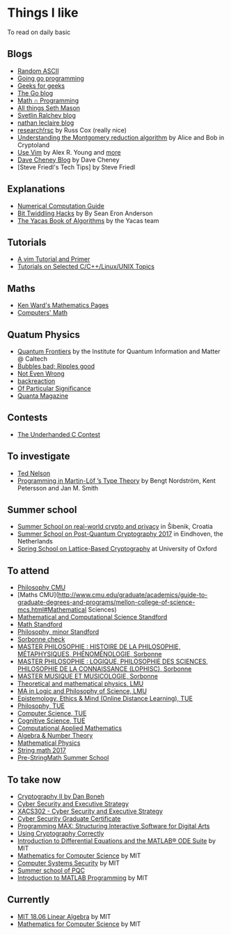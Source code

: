 # Things I like

To read on daily basic

## Blogs

* [Random ASCII](https://randomascii.wordpress.com/)
* [Going go programming](https://www.goinggo.net/)
* [Geeks for geeks](http://www.geeksforgeeks.org/)
* [The Go blog](https://blog.golang.org/)
* [Math ∩ Programming](https://jeremykun.com/2014/12/08/a-motivation-for-quantum-computing/)
* [All things Seth Mason](http://sethmason.com/)
* [Svetlin Ralchev blog](http://blog.ralch.com/tutorial/design-patterns/golang-decorator/)
* [nathan leclaire blog](https://nathanleclaire.com/)
* [research!rsc](https://research.swtch.com/]) by Russ Cox (really nice)
* [Understanding the Montgomery reduction algorithm](https://alicebob.cryptoland.net/understanding-the-montgomery-reduction-algorithm/) by Alice and Bob in Cryptoland
* [Use Vim](https://medium.com/usevim/) by Alex R. Young and [more](https://github.com/alexyoung/usevim/tree/master/_posts)
* [Dave Cheney Blog](https://dave.cheney.net) by Dave Cheney
* [Steve Friedl's Tech Tips] by Steve Friedl

## Explanations
* [Numerical Computation Guide](http://docs.oracle.com/cd/E19957-01/806-3568/)
* [Bit Twiddling Hacks](http://graphics.stanford.edu/~seander/bithacks.html) by By Sean Eron Anderson
* [The Yacas Book of Algorithms](http://yacas.sourceforge.net/Algo.book.pdf) by the Yacas team

## Tutorials
* [A vim Tutorial and Primer](https://danielmiessler.com/study/vim)
* [Tutorials on Selected C/C++/Linux/UNIX Topics](http://www.augustcouncil.com/~tgibson/tutorial/)

## Maths
* [Ken Ward's Mathematics Pages](https://trans4mind.com/personal_development/mathematics/series/sumNaturalNumbers.htm)
* [Computers' Math](http://kias.dyndns.org/comath)

## Quatum Physics
* [Quantum Frontiers](https://quantumfrontiers.com/) by the Institute for Quantum Information and Matter @ Caltech
* [Bubbles bad; Ripples good](https://williewong.wordpress.com/)
* [Not Even Wrong](http://www.math.columbia.edu/~woit/wordpress/)
* [backreaction](http://backreaction.blogspot.com/)
* [Of Particular Significance](https://profmattstrassler.com/)
* [Quanta Magazine](https://www.quantamagazine.org/)

## Contests
* [The Underhanded C Contest](http://underhanded-c.org/_page_id_5.html)

## To investigate

* [Ted Nelson](https://en.wikipedia.org/wiki/Ted_Nelson)
* [Programming in Martin-Löf ’s Type Theory](http://www.cse.chalmers.se/research/group/logic/book/book.pdf) by Bengt Nordström, Kent Petersson and Jan M. Smith

## Summer school
* [Summer School on real-world crypto and privacy](https://summerschool-croatia.cs.ru.nl/2017/) in Šibenik, Croatia
* [Summer School on Post-Quantum Cryptography 2017](https://2017.pqcrypto.org/school/index.html) in Eindhoven, the Netherlands
* [Spring School on Lattice-Based Cryptography](https://www.maths.ox.ac.uk/groups/cryptography/spring-school-lattice-based-cryptography) at University of Oxford

## To attend
* [Philosophy CMU](http://www.cmu.edu/graduate/academics/guide-to-graduate-degrees-and-programs/college-of-humanities-and-social-sciences-handss.html#Philosophy)
* [Maths CMU](http://www.cmu.edu/graduate/academics/guide-to-graduate-degrees-and-programs/mellon-college-of-science-mcs.html#Mathematical Sciences)
* [Mathematical and Computational Science Standford](http://exploredegrees.stanford.edu/schoolofhumanitiesandsciences/mathematicalandcomputationalscience/#courseinventory)
* [Math Standford](http://exploredegrees.stanford.edu/schoolofhumanitiesandsciences/mathematics/#masterstext)
* [Philosophy, minor Standford](http://exploredegrees.stanford.edu/schoolofhumanitiesandsciences/philosophy/#text)
* [Sorbonne check](http://vof.paris-sorbonne.fr/fr/index.html)
* [MASTER PHILOSOPHIE : HISTOIRE DE LA PHILOSOPHIE, MÉTAPHYSIQUES, PHÉNOMÉNOLOGIE, Sorbonne](http://vof.paris-sorbonne.fr/fr/index/master-XB/sciences-humaines-et-sociales-SHS/master-philosophie-histoire-de-la-philosophie-metaphysiques-phenomenologie-program-mphs1-210.html)
* [MASTER PHILOSOPHIE : LOGIQUE, PHILOSOPHIE DES SCIENCES, PHILOSOPHIE DE LA CONNAISSANCE (LOPHISC), Sorbonne](http://vof.paris-sorbonne.fr/fr/index/master-XB/sciences-humaines-et-sociales-SHS/master-philosophie-logique-philosophie-des-sciences-philosophie-de-la-connaissance-lophisc-program-mphs1-213.html)
* [MASTER MUSIQUE ET MUSICOLOGIE, Sorbonne](http://vof.paris-sorbonne.fr/fr/index/master-XB/arts-lettres-langues-ALL/master-musique-et-musicologie-program-mmus1-210.html)
* [Theoretical and mathematical physics, LMU](http://www.theorie.physik.uni-muenchen.de/TMP/)
* [MA in Logic and Philosophy of Science, LMU](http://www.mcmp.philosophie.uni-muenchen.de/students/ma/index.html)
* [Epistemology, Ethics & Mind (Online Distance Learning), TUE](http://www.ed.ac.uk/studying/postgraduate/degrees/index.php?r=site/view&id=844)
* [Philosophy, TUE](http://www.ed.ac.uk/studying/postgraduate/degrees/index.php?r=site/view&id=286)
* [Computer Science, TUE](http://www.ed.ac.uk/studying/postgraduate/degrees/index.php?r=site/view&id=110)
* [Cognitive Science, TUE](http://www.ed.ac.uk/studying/postgraduate/degrees/index.php?r=site/view&id=108)
* [Computational Applied Mathematics](http://www.ed.ac.uk/studying/postgraduate/degrees/index.php?r=site/view&id=935)
* [Algebra & Number Theory](http://www.ed.ac.uk/studying/postgraduate/degrees/index.php?r=site/view&id=509)
* [Mathematical Physics](http://www.ed.ac.uk/studying/postgraduate/degrees/index.php?r=site/view&id=513)
* [String math 2017](https://stringmath2017.desy.de/)
* [Pre-StringMath Summer School](http://grk1670.math.uni-hamburg.de/sms2017/)

## To take now
* [Cryptography II by Dan Boneh](http://online.stanford.edu/course/cryptography-2-2014)
* [Cyber Security and Executive Strategy](http://online.stanford.edu/course/cyber-security-and-executive-strategy)
* [XACS302 - Cyber Security and Executive Strategy](http://scpd.stanford.edu/search/publicCourseSearchDetails.do?method=load&courseId=74276853)
* [Cyber Security Graduate Certificate](http://online.stanford.edu/course/cyber-security-graduate-certificate)
* [Programming MAX: Structuring Interactive Software for Digital Arts](http://online.stanford.edu/course/programming-max-structuring-interactive-software-digital-arts)
* [Using Cryptography Correctly](http://online.stanford.edu/course/using-cryptography-correctly)
* [Introduction to Differential Equations and the MATLAB® ODE Suite](https://www.youtube.com/watch?v=ZvL88xqYSak&list=PLUl4u3cNGP63oTpyxCMLKt_JmB0WtSZfG) by MIT
* [Mathematics for Computer Science](https://www.youtube.com/watch?v=wfr4XbR5VP8&list=PLUl4u3cNGP60UlabZBeeqOuoLuj_KNphQ&index=3) by MIT
* [Computer Systems Security](https://www.youtube.com/watch?v=GqmQg-cszw4&list=PLUl4u3cNGP62K2DjQLRxDNRi0z2IRWnNh) by MIT
* [Summer school of PQC](https://videos.2017.pqcrypto.org/school/#lange)
* [Introduction to MATLAB Programming](https://www.youtube.com/playlist?list=PLUl4u3cNGP62bMZx9A3DR7V5myByt48CC) by MIT

## Currently
* [MIT 18.06 Linear Algebra](https://www.youtube.com/watch?v=ZK3O402wf1c) by MIT
* [Mathematics for Computer Science](https://www.youtube.com/watch?v=wIq4CssPoO0&list=PLUl4u3cNGP60UlabZBeeqOuoLuj_KNphQ) by MIT

